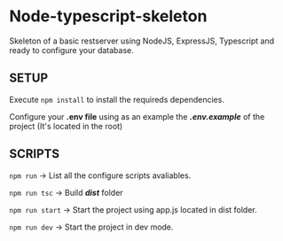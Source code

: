 # Node-typescript-skeleton
Skeleton of a basic restserver using NodeJS, ExpressJS, Typescript and ready to configure your database.

## SETUP
Execute `npm install` to install the requireds dependencies.

Configure your __.env file__ using as an example the ***.env.example*** of the project (It's located in the root)

## SCRIPTS
`npm run` -> List all the configure scripts avaliables.

`npm run tsc` -> Build ***dist*** folder

`npm run start` -> Start the project using app.js located in dist folder.

`npm run dev` -> Start the project in dev mode.
